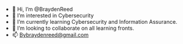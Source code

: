 - 👋 Hi, I’m @BraydenReed
- 👀 I’m interested in Cybersecurity
- 🌱 I’m currently learning Cybersecurity and Information Assurance.
- 💞️ I’m looking to collaborate on all learning fronts.
- 📫 Bybraydenreed@gmail.com

<!---
BraydenReed/BraydenReed is a ✨ special ✨ repository because its `README.md` (this file) appears on your GitHub profile.
You can click the Preview link to take a look at your changes.
--->

